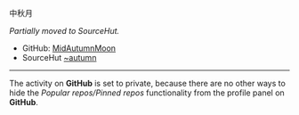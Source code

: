 中秋月

*Partially moved to SourceHut.*

* GitHub: [MidAutumnMoon](https://github.com/MidAutumnMoon/)
* SourceHut [~autumn](https://sr.ht/~autumn/)

---

The activity on **GitHub** is set to private, because there are
no other ways to hide the *Popular repos/Pinned repos* functionality
from the profile panel on **GitHub**.


